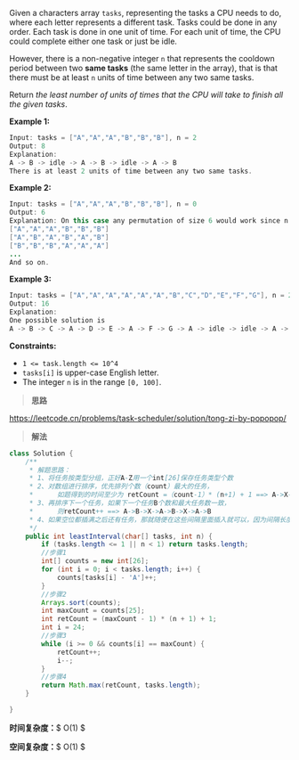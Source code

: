 Given a characters array `tasks`, representing the tasks a CPU needs to do, where each letter represents a different task. Tasks could be done in any order. Each task is done in one unit of time. For each unit of time, the CPU could complete either one task or just be idle.

However, there is a non-negative integer `n` that represents the cooldown period between two **same tasks** (the same letter in the array), that is that there must be at least `n` units of time between any two same tasks.

Return *the least number of units of times that the CPU will take to finish all the given tasks*.

 

**Example 1:**

```java
Input: tasks = ["A","A","A","B","B","B"], n = 2
Output: 8
Explanation: 
A -> B -> idle -> A -> B -> idle -> A -> B
There is at least 2 units of time between any two same tasks.
```

**Example 2:**

```java
Input: tasks = ["A","A","A","B","B","B"], n = 0
Output: 6
Explanation: On this case any permutation of size 6 would work since n = 0.
["A","A","A","B","B","B"]
["A","B","A","B","A","B"]
["B","B","B","A","A","A"]
...
And so on.
```

**Example 3:**

```java
Input: tasks = ["A","A","A","A","A","A","B","C","D","E","F","G"], n = 2
Output: 16
Explanation: 
One possible solution is
A -> B -> C -> A -> D -> E -> A -> F -> G -> A -> idle -> idle -> A -> idle -> idle -> A
```

 

**Constraints:**

- `1 <= task.length <= 10^4`
- `tasks[i]` is upper-case English letter.
- The integer `n` is in the range `[0, 100]`.



> **思路**

https://leetcode.cn/problems/task-scheduler/solution/tong-zi-by-popopop/



> **解法**

```java
class Solution {
    /**
     * 解题思路：
     * 1、将任务按类型分组，正好A-Z用一个int[26]保存任务类型个数
     * 2、对数组进行排序，优先排列个数（count）最大的任务，
     *      如题得到的时间至少为 retCount =（count-1）* (n+1) + 1 ==> A->X->X->A->X->X->A(X为其他任务或者待命)
     * 3、再排序下一个任务，如果下一个任务B个数和最大任务数一致，
     *      则retCount++ ==> A->B->X->A->B->X->A->B
     * 4、如果空位都插满之后还有任务，那就随便在这些间隔里面插入就可以，因为间隔长度肯定会大于n，在这种情况下就是任务的总数是最小所需时间
     */
    public int leastInterval(char[] tasks, int n) {
        if (tasks.length <= 1 || n < 1) return tasks.length;
        //步骤1
        int[] counts = new int[26];
        for (int i = 0; i < tasks.length; i++) {
            counts[tasks[i] - 'A']++;
        }
        //步骤2
        Arrays.sort(counts);
        int maxCount = counts[25];
        int retCount = (maxCount - 1) * (n + 1) + 1;
        int i = 24;
        //步骤3
        while (i >= 0 && counts[i] == maxCount) {
            retCount++;
            i--;
        }
        //步骤4
        return Math.max(retCount, tasks.length);
    }

}
```

**时间复杂度：**$ O(1) $

**空间复杂度：**$ O(1) $
